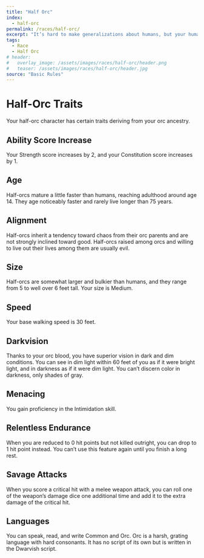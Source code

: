 ```yaml
---
title: "Half Orc"
index:
  - half-orc
permalink: /races/half-orc/
excerpt: "It’s hard to make generalizations about humans, but your human character has these traits."
tags:
  - Race
  - Half Orc
# header:
#   overlay_image: /assets/images/races/half-orc/header.png
#   teaser: /assets/images/races/half-orc/header.jpg
source: "Basic Rules"
---
```


# Half-Orc Traits
Your half-orc character has certain traits deriving from your orc ancestry.

## Ability Score Increase
Your Strength score increases by 2, and your Constitution score increases by 1.

## Age
Half-orcs mature a little faster than humans, reaching adulthood around age 14. They age noticeably faster and rarely live longer than 75 years.

## Alignment
Half-orcs inherit a tendency toward chaos from their orc parents and are not strongly inclined toward good. Half-orcs raised among orcs and willing to live out their lives among them are usually evil.

## Size
Half-orcs are somewhat larger and bulkier than humans, and they range from 5 to well over 6 feet tall. Your size is Medium.

## Speed
Your base walking speed is 30 feet.

## Darkvision
Thanks to your orc blood, you have superior vision in dark and dim conditions. You can see in dim light within 60 feet of you as if it were bright light, and in darkness as if it were dim light. You can’t discern color in darkness, only shades of gray.

## Menacing
You gain proficiency in the Intimidation skill.

## Relentless Endurance
When you are reduced to 0 hit points but not killed outright, you can drop to 1 hit point instead. You can’t use this feature again until you finish a long rest.

## Savage Attacks
When you score a critical hit with a melee weapon attack, you can roll one of the weapon’s damage dice one additional time and add it to the extra damage of the critical hit.

## Languages
You can speak, read, and write Common and Orc. Orc is a harsh, grating language with hard consonants. It has no script of its own but is written in the Dwarvish script.
